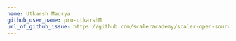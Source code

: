 ```yaml
---
name: Utkarsh Maurya
github_user_name: pro-utkarshM
url_of_github_issue: https://github.com/scaleracademy/scaler-open-source-september-challenge/issues/880
---
```

